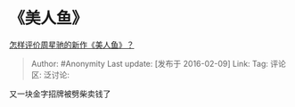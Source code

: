 # 《美人鱼》
[怎样评价周星驰的新作《美人鱼》？](https://www.zhihu.com/question/38348923/answer/85479728)

> Author: #Anonymity
> Last update: [发布于 2016-02-09]
> Link:
> Tag:
> 评论区:
> 泛讨论:

又一块金字招牌被劈柴卖钱了
